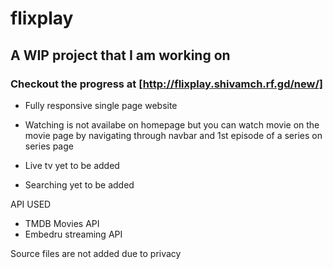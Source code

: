 # flixplay

## A WIP project that I am working on

### Checkout the progress at [http://flixplay.shivamch.rf.gd/new/]

- Fully responsive single page website 
- Watching is not availabe on homepage but you can watch 
movie on the movie page by navigating through navbar and
1st episode of a series on series page


- Live tv yet to be added
- Searching yet to be added



API USED
- TMDB Movies API
- Embedru streaming API


Source files are not added due to privacy
